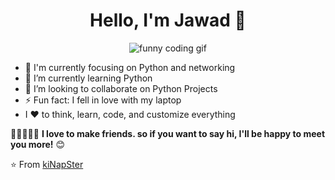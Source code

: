 <h1 align="center"> Hello, I'm Jawad 👋 </h1>

<p align="center"> <img src="https://pa1.narvii.com/5978/c50418c872032dc846a6af26459acd84a5153e79_hq.gif" alt="funny coding gif" /> </p>

- 👀 I'm currently focusing on Python and networking
- 🌱 I’m currently learning Python
- 👯 I’m looking to collaborate on Python Projects
- ⚡️ Fun fact: I fell in love with my laptop
- I ❤️ to think, learn, code, and customize everything

 👨🏽‍🤝‍👨🏼 <b>I love to make friends. so if you want to say hi, I'll be happy to meet you more!</b> 😊

⭐️ From [kiNapSter](https://github.com/kiNapSter)
